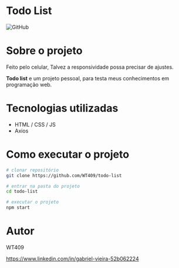 # Todo List

![GitHub](https://img.shields.io/github/license/WT409/todo-list)

# Sobre o projeto

Feito pelo celular, Talvez a responsividade possa precisar de ajustes.

**Todo list** e um projeto pessoal, para testa meus conhecimentos em programação web.

# Tecnologias utilizadas
- HTML / CSS / JS
- Axios

# Como executar o projeto

```bash
# clonar repositório
git clone https://github.com/WT409/todo-list

# entrar na pasta do projeto
cd todo-list

# executar o projeto
npm start
```

# Autor

WT409

https://www.linkedin.com/in/gabriel-vieira-52b062224
